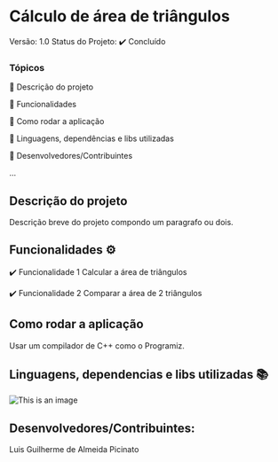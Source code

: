 # Cálculo de área de triângulos
Versão: 1.0
Status do Projeto: ✔️ Concluído

### Tópicos
🔹 Descrição do projeto

🔹 Funcionalidades

🔹 Como rodar a aplicação

🔹 Linguagens, dependências e libs utilizadas

🔹 Desenvolvedores/Contribuintes

...

## Descrição do projeto
Descrição breve do projeto compondo um paragrafo ou dois.

## Funcionalidades ⚙️
✔️ Funcionalidade 1
  Calcular a área de triângulos
  
✔️ Funcionalidade 2
  Comparar a área de 2 triângulos
  
## Como rodar a aplicação
Usar um compilador de C++ como o Programiz.

## Linguagens, dependencias e libs utilizadas 📚

![This is an image](https://img.shields.io/badge/C%2B%2B-00599C?style=for-the-badge&logo=c%2B%2B&logoColor=white)

## Desenvolvedores/Contribuintes:
Luis Guilherme de Almeida Picinato
